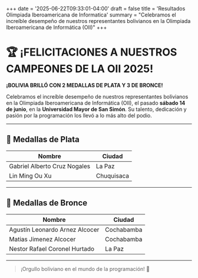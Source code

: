 +++
date = '2025-06-22T09:33:01-04:00'
draft = false
title = 'Resultados Olimpiada Iberoamericana de Informatica'
summary = "Celebramos el increíble desempeño de nuestros representantes bolivianos en la Olimpiada Iberoamericana de Informática (OII)"
+++
# 🏆 ¡FELICITACIONES A NUESTROS CAMPEONES DE LA OII 2025!

**¡BOLIVIA BRILLÓ CON 2 MEDALLAS DE PLATA Y 3 DE BRONCE!**  

Celebramos el increíble desempeño de nuestros representantes bolivianos en la Olimpiada Iberoamericana de Informática (OII), el pasado **sábado 14 de junio**, en la **Universidad Mayor de San Simón**. Su talento, dedicación y pasión por la programación los llevó a lo más alto del podio.

---

## 🥈 Medallas de Plata
| Nombre | Ciudad |
|--------|--------|
| Gabriel Alberto Cruz Nogales | La Paz |
| Lin Ming Ou Xu | Chuquisaca |

---

## 🥉 Medallas de Bronce
| Nombre | Ciudad |
|--------|--------|
| Agustín Leonardo Arnez Alcocer | Cochabamba |
| Matias Jimenez Alcocer | Cochabamba |
| Nestor Rafael Coronel Hurtado | La Paz |

---

> ¡Orgullo boliviano en el mundo de la programación! 🌟
